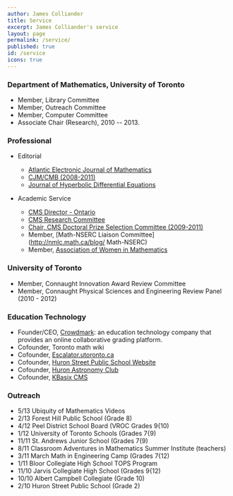```yaml
---
author: James Colliander
title: Service
excerpt: James Colliander's service
layout: page
permalink: /service/
published: true
id: /service
icons: true
---
```


### Department of Mathematics, University of Toronto


* 	Member, Library Committee
* 	Member, Outreach Committee
* 	Member, Computer Committee
*	Associate Chair (Research), 2010 -- 2013.

### Professional

* 	Editorial
	*	[Atlantic Electronic Journal of Mathematics](http://www.aejm.ca/editorial.htm )
	*	[ CJM/CMB (2008-2011)](http://math.ca/Docs/commlist.html#cjmcmb-board)
	*	[ Journal of Hyperbolic Differential Equations](http://www.worldscinet.com/jhde/)



*	Academic Service
	* 	[CMS Director - Ontario](http://math.ca/Docs/commlist.html#cjmcmb-board )
	*	[CMS Research Committee](http://cms.math.ca/Docs/commlist.html#resc)
	*	[ Chair, CMS Doctoral Prize Selection Committee (2009-2011)](http://cms.math.ca/Docs/commlist.html#resc)
	* 	Member, [Math-NSERC Liaison Committee](http://nmlc.math.ca/blog/ Math-NSERC)
	* 	Member, [ Association of Women in Mathematics](https://sites.google.com/site/awmmath/awm/membership)

### University of Toronto

* 	Member, Connaught Innovation Award Review Committee
* 	Member, Connaught Physical Sciences and Engineering Review Panel (2010 - 2012)

### Education Technology

* 	Founder/CEO, [Crowdmark](http://crowdmark.com): an education technology company that provides an online collaborative grading platform.
*	Cofounder, Toronto math wiki
* 	Cofounder, [Escalator.utoronto.ca](http://welcome.escalator.utoronto.ca/home/)
*	Cofounder, [Huron Street Public School Website](https://tdsb-huron.escalator.utoronto.ca/home/)
*	Cofounder, [Huron Astronomy Club](https://tdsb-huron.escalator.utoronto.ca/home/astroclub/)
*	Cofounder, [KBasix CMS](https://share.math.toronto.edu)

### Outreach

*	5/13 Ubiquity of Mathematics Videos
*	2/13 Forest Hill Public School (Grade 8)
*	4/12 Peel District School Board (VROC Grades 9{10)
*	1/12 University of Toronto Schools (Grades 7{9)
*	11/11 St. Andrews Junior School (Grades 7{9)
*	8/11 Classroom Adventures in Mathematics Summer Institute (teachers)
*	3/11 March Math in Engineering Camp (Grades 7{12)
*	1/11 Bloor Collegiate High School TOPS Program
*	11/10 Jarvis Collegiate High School (Grades 9{12)
*	10/10 Albert Campbell Collegiate (Grade 10)
*	2/10 Huron Street Public School (Grade 2)



